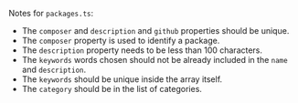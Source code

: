 Notes for `packages.ts`:
- The `composer` and `description` and `github` properties should be unique.
- The `composer` property is used to identify a package.
- The `description` property needs to be less than 100 characters.
- The `keywords` words chosen should not be already included in the `name` and `description`.
- The `keywords` should be unique inside the array itself.
- The `category` should be in the list of categories.